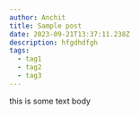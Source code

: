 ```yaml
---
author: Anchit
title: Sample post
date: 2023-09-21T13:37:11.238Z
description: hfgdhdfgh
tags:
  - tag1
  - tag2
  - tag3
---
```

 ﻿this is some text body
